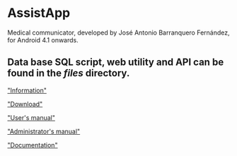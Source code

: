 **AssistApp**
==============
Medical communicator, developed by José Antonio Barranquero Fernández, for Android 4.1 onwards.

Data base SQL script, web utility and API can be found in the _files_ directory.
----------
["Information"](https://bitbits.hopto.org/bitpress/tag/asisstapp/)

["Download"](https://bitbits.hopto.org/AssistApp/apk/AssistApp.apk)

["User's manual"](https://bitbits.hopto.org/AssistApp/doc/user.pdf)

["Administrator's manual"](https://bitbits.hopto.org/AssistApp/doc/admin.pdf)

["Documentation"](https://bitbits.hopto.org/AssistApp/javadoc/)
